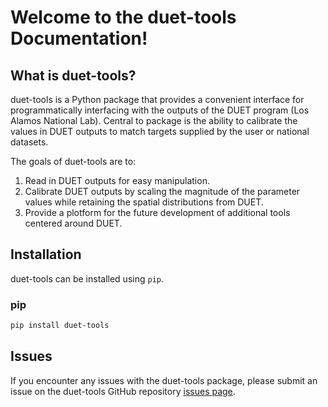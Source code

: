 # Welcome to the duet-tools Documentation!

## What is duet-tools?

duet-tools is a Python package that provides a convenient interface for programmatically interfacing with the outputs of the DUET program (Los Alamos National Lab). Central to package is the ability to calibrate the values in DUET outputs to match targets supplied by the user or national datasets.

The goals of duet-tools are to:

1. Read in DUET outputs for easy manipulation.
2. Calibrate DUET outputs by scaling the magnitude of the parameter values while retaining the spatial distributions from DUET.
3. Provide a plotform for the future development of additional tools centered around DUET.


## Installation

duet-tools can be installed using `pip`.

### pip

```bash
pip install duet-tools
```


## Issues

If you encounter any issues with the duet-tools package, please submit an issue on the duet-tools GitHub
repository [issues page](https://github.com/nmc-cafes/duet-tools/issues).
